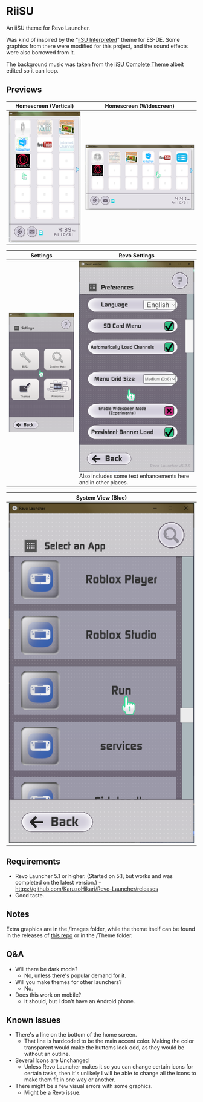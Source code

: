 # RiiSU
An iiSU theme for Revo Launcher.

Was kind of inspired by the "[iiSU Interpreted](https://github.com/MrVictorFull57/iisu-interpreted-es-de)" theme for ES-DE.
Some graphics from there were modified for this project, and the sound effects were also borrowed from it.

The background music was taken from the [iiSU Complete Theme](https://www.youtube.com/watch?v=2tXiZQnPcfg) albeit edited so it can loop.

## Previews
| Homescreen (Vertical) | Homescreen (Widescreen) |
|----|----|
| ![aa](https://github.com/SIG7Pro/RiiSU-Theme-iiSU-for-Revo/blob/main/Screenshots/Screenshot%202025-10-31%20163917.png?raw=true) | ![bb](https://github.com/SIG7Pro/RiiSU-Theme-iiSU-for-Revo/blob/main/Screenshots/Screenshot%202025-10-31%20164108.png?raw=true) |

| Settings | Revo Settings |
|----|----|
| ![cc](https://github.com/SIG7Pro/RiiSU-Theme-iiSU-for-Revo/blob/main/Screenshots/Screenshot%202025-10-31%20163933.png?raw=true) | ![dd](https://github.com/SIG7Pro/RiiSU-Theme-iiSU-for-Revo/blob/main/Screenshots/Screenshot%202025-10-31%20164041.png?raw=true) Also includes some text enhancements here and in other places. |

| System View (Blue) |
|----|
| ![ee](https://github.com/SIG7Pro/RiiSU-Theme-iiSU-for-Revo/blob/main/Screenshots/Screenshot%202025-10-31%20164135.png?raw=true) |
## Requirements
- Revo Launcher 5.1 or higher. (Started on 5.1, but works and was completed on the latest version.) - https://github.com/KaruzoHikari/Revo-Launcher/releases
- Good taste.

## Notes 
Extra graphics are in the /Images folder, while the theme itself can be found in the releases of [this repo](https://www.github.com/SIG7Pro/RiiSU-Theme-iiSU-for-Revo/releases/latest) or in the /Theme folder.

## Q&A
- Will there be dark mode?
    - No, unless there's popular demand for it.
- Will you make themes for other launchers?
    - No.
- Does this work on mobile?
    - It should, but I don't have an Android phone.

## Known Issues
- There's a line on the bottom of the home screen.
    - That line is hardcoded to be the main accent color. Making the color transparent would make the buttoms look odd, as they would be without an outline.
- Several Icons are Unchanged
    - Unless Revo Launcher makes it so you can change certain icons for certain tasks, then it's unlikely I will be able to change all the icons to make them fit in one way or another.
- There might be a few visual errors with some graphics.
    - Might be a Revo issue.
